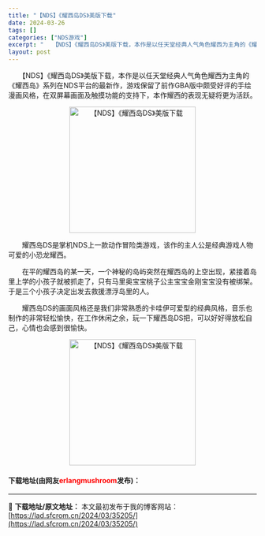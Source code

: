 ```yaml
---
title: "【NDS】《耀西岛DS》美版下载"
date: 2024-03-26
tags: []
categories: ["NDS游戏"]
excerpt: "　　【NDS】《耀西岛DS》美版下载，本作是以任天堂经典人气角色耀西为主角的《耀西岛》系列在NDS平台的最新作，游戏保留了前作GBA版中颇受好评的手绘漫画风格，在双屏幕画面及触摸功能的支持下，本作耀西的表现无疑将更为活跃。 　　耀西岛DS是掌机NDS上一款动作冒险类游戏，该作的主人公是经典游戏人物可&hellip;"
layout: post
---
```


 <p>　　【NDS】《耀西岛DS》美版下载，本作是以任天堂经典人气角色耀西为主角的《耀西岛》系列在NDS平台的最新作，游戏保留了前作GBA版中颇受好评的手绘漫画风格，在双屏幕画面及触摸功能的支持下，本作耀西的表现无疑将更为活跃。</p> <p align="center"><img align="" border="0" src="https://lad.sfcrom.cn/wp-content/uploads/2024/03/20240326_66022e182c9ce.jpg" width="256" alt="【NDS】《耀西岛DS》美版下载" /></p> <p>　　耀西岛DS是掌机NDS上一款动作冒险类游戏，该作的主人公是经典游戏人物可爱的小恐龙耀西。</p> <p>　　在平的耀西岛的某一天，一个神秘的岛屿突然在耀西岛的上空出现，紧接着岛里上学的小孩子就被抓走了，只有马里奥宝宝桃子公主宝宝金刚宝宝没有被绑架。于是三个小孩子决定出发去救援漂浮岛里的人。</p> <p>　　耀西岛DS的画面风格还是我们非常熟悉的卡哇伊可爱型的经典风格，音乐也制作的非常轻松愉快，在工作休闲之余，玩一下耀西岛DS把，可以好好得放松自己，心情也会感到很愉快。</p> <p align="center"><img align="" border="0" src="https://lad.sfcrom.cn/wp-content/uploads/2024/03/20240326_66022e188b4e6.jpg" width="256" alt="【NDS】《耀西岛DS》美版下载" /></p> <p><h4>下载地址(由网友<font color="red">erlangmushroom</font>发布)：</h4></p> 

---
📖 **下载地址/原文地址：** 本文最初发布于我的博客网站：[https://lad.sfcrom.cn/2024/03/35205/](https://lad.sfcrom.cn/2024/03/35205/)
